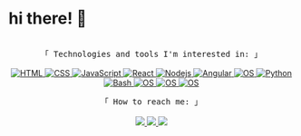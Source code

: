 # hi there! 👋

<!-- ## i'm a student and front-end developer -->
<p align="center">
        <samp>
                <br>
                「 Technologies and tools I'm interested in: 」
                <br>
                <br>
        </samp>
        <!-- HTML -->
        <a href="https://github.com/AnnaVyvert?tab=repositories" target="_blank"><img alt="HTML"
                        src="https://img.shields.io/badge/-HTML-E34F26?style=flat&logo=HTML5&logoColor=white">
        </a>
        <!-- CSS  -->
        <a href="https://github.com/AnnaVyvert?tab=repositories" target="_blank"><img alt="CSS"
                        src="https://img.shields.io/badge/-CSS-1572B6?style=flat&logo=CSS3&logoColor=white">
        </a>
        <!-- JavaScript -->
        <a href="https://github.com/AnnaVyvert?tab=repositories" target="_blank"><img alt="JavaScript"
                        src="https://img.shields.io/badge/-JavaScript-F7DF1E?style=flat&logo=JavaScript&logoColor=white">
        </a>
        <!-- React -->
        <a href="https://github.com/AnnaVyvert?tab=repositories" target="_blank"><img alt="React"
                        src="https://img.shields.io/badge/-React-61dafb?style=flat&logo=React&logoColor=white">
        </a>
        <!-- Nodejs -->
        <a href="https://github.com/AnnaVyvert?tab=repositories" target="_blank"><img alt="Nodejs"
                        src="https://img.shields.io/badge/-Node.js-338f33?style=flat&logo=Node.js&logoColor=white">
        </a>
        <!-- Angular -->
        <a href="https://github.com/AnnaVyvert?tab=repositories" target="_blank"><img alt="Angular"
                        src="https://img.shields.io/badge/-Angular-f44336?style=flat&logo=Angular&logoColor=white">
        </a>
        <!-- visual-studio-code -->
        <a href="https://github.com/AnnaVyvert?tab=repositories" target="_blank"><img alt="OS"
          src="https://img.shields.io/badge/-VSC-3776AB?style=flat&logo=visual-studio-code&logoColor=white">
        </a>
        <!-- Python -->
        <a href="https://github.com/AnnaVyvert?tab=repositories" target="_blank"><img alt="Python"
                        src="https://img.shields.io/badge/-Python-3d9b64?style=flat&logo=Python&logoColor=white">
        </a>
        <!-- Bash -->
        <a href="https://github.com/AnnaVyvert?tab=repositories" target="_blank"><img alt="Bash"
                        src="https://img.shields.io/badge/-Bash-111?style=flat&logo=gnu-bash&logoColor=white">
        </a>
        <!-- linux -->
        <a href="https://github.com/AnnaVyvert?tab=repositories" target="_blank"><img alt="OS"
          src="https://img.shields.io/badge/-Linux-493999?style=flat&logo=linux&logoColor=white">
        </a>
       <!-- postgresql -->
        <a href="https://github.com/AnnaVyvert?tab=repositories" target="_blank"><img alt="OS"
          src="https://img.shields.io/badge/-psql-3776AB?style=flat&logo=postgresql&logoColor=white">
        </a>
        <!-- atom -->
        <a href="https://github.com/AnnaVyvert?tab=repositories" target="_blank"><img alt="OS"
          src="https://img.shields.io/badge/-Atom-33bf66?style=flat&logo=atom&logoColor=white">
        </a>
     
</p>
<p align="center">
        <samp>
                「 How to reach me: 」
                <br>
        </samp>
        <br>
  <a href='https://mail.google.com/mail/?view=cm&fs=1&to=0073av@gmail.com'>
    <img src="https://img.shields.io/badge/-0073av@gmail.com-c14438?style=social&logo=Gmail&logoColor=red&link=mailto:0073@gmail.com">
  </a>
  <a href='https://t.me/anvy73'>
    <img src="https://img.shields.io/badge/-@anvy73-c14438?style=social&logo=Telegram&logoColor=red&link=https://t.me/anvy73">
  </a>
  <a href='https://www.reddit.com/user/AnnaVyvert'>
    <img src="https://img.shields.io/badge/-@AnnaVyvert-c14438?style=social&logo=Reddit&logoColor=red&link=https://www.reddit/user/AnnaVyvert">
  </a>
</p>

<!--
[![LinkedIn Badge](https://img.shields.io/badge/-LinkedIn-blue?style=social&logo=Linkedin&logoColor=blue&link=https://www.linkedin.com/in/)](https://www.linkedin.com/in/)

[![DEV Badge](https://img.shields.io/badge/-DEV-c14438?style=social&logo=Dev.to&logoColor=black&link=https://)](https://)
-->
